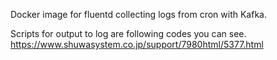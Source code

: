 Docker image for fluentd collecting logs from cron with Kafka.

Scripts for output to log are following codes you can see.
https://www.shuwasystem.co.jp/support/7980html/5377.html
